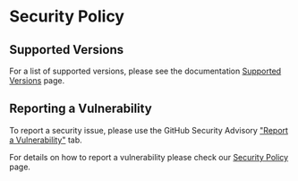 # Security Policy

## Supported Versions

For a list of supported versions, please see the documentation [Supported Versions](https://docs.suitecrm.com/community/supported-versions/) page.

## Reporting a Vulnerability
To report a security issue, please use the GitHub Security Advisory ["Report a Vulnerability"](https://github.com/salesagility/SuiteCRM/security/advisories/new) tab.

For details on how to report a vulnerability please check our [Security Policy](https://docs.suitecrm.com/community/security-policy/) page. 
